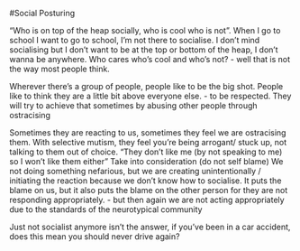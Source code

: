 #Social Posturing

“Who is on top of the heap socially, who is cool who is not”. When I go to school I want to go to school, I’m not there to socialise. I don’t mind socialising but I don’t want to be at the top or bottom of the heap, I don’t wanna be anywhere. Who cares who’s cool and who’s not? - well that is not the way most people think.

Wherever there’s a group of people, people like to be the big shot. People like to think they are a little bit above everyone else. - to be respected. They will try to achieve that sometimes by abusing other people through ostracising

Sometimes they are reacting to us, sometimes they feel we are ostracising them. With selective mutism, they feel you’re being arrogant/ stuck up, not talking to them out of choice. “They don’t like me (by not speaking to me) so I won’t like them either”
Take into consideration (do not self blame)
We not doing something nefarious, but we are creating unintentionally / initiating the reaction because we don’t know how to socialise. It puts the blame on us, but it also puts the blame on the other person for they are not responding appropriately. - but then again we are not acting appropriately due to the standards of the neurotypical community

Just not socialist anymore isn’t the answer, if you’ve been in a car accident, does this mean you should never drive again?
